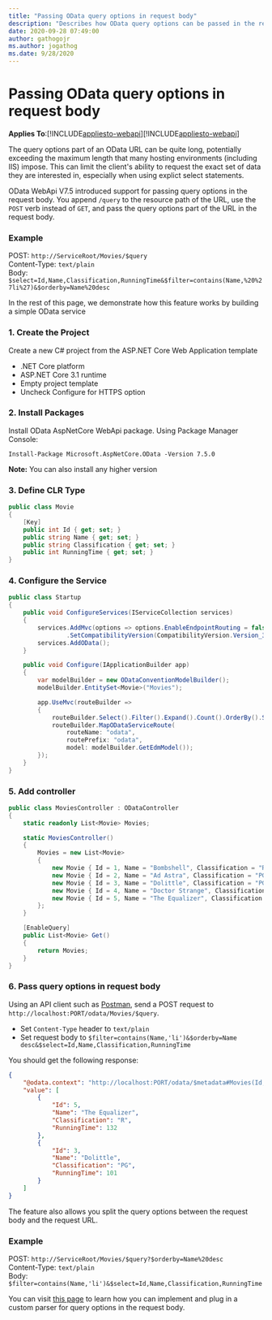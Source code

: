 ```yaml
---
title: "Passing OData query options in request body"
description: "Describes how OData query options can be passed in the request body"
date: 2020-09-28 07:49:00
author: gathogojr
ms.author: jogathog
ms.date: 9/28/2020
---
```

# Passing OData query options in request body
**Applies To**:[!INCLUDE[appliesto-webapi](../includes/appliesto-webapi-core-v7.5.md)][!INCLUDE[appliesto-webapi](../includes/appliesto-webapi-v7.5.md)]

The query options part of an OData URL can be quite long, potentially exceeding the maximum length that many hosting environments (including IIS) impose. This can limit the client's ability to request the exact set of data they are interested in, especially when using explict select statements.

OData WebApi V7.5 introduced support for passing query options in the request body. You append `/query` to the resource path of the URL, use the `POST` verb instead of `GET`, and pass the query options part of the URL in the request body.
### Example
POST: `http://ServiceRoot/Movies/$query`  
Content-Type: `text/plain`  
Body: `$select=Id,Name,Classification,RunningTime&$filter=contains(Name,%20%27li%27)&$orderby=Name%20desc`

In the rest of this page, we demonstrate how this feature works by building a simple OData service

### 1. Create the Project
Create a new C# project from the ASP.NET Core Web Application template
- .NET Core platform
- ASP.NET Core 3.1 runtime
- Empty project template
- Uncheck Configure for HTTPS option

### 2. Install Packages
Install OData AspNetCore WebApi package. Using Package Manager Console:
```
Install-Package Microsoft.AspNetCore.OData -Version 7.5.0
```
**Note:** You can also install any higher version

### 3. Define CLR Type
```c#
public class Movie
{
	[Key]
	public int Id { get; set; }
	public string Name { get; set; }
	public string Classification { get; set; }
	public int RunningTime { get; set; }
}
```

### 4. Configure the Service
```c#
public class Startup
{
	public void ConfigureServices(IServiceCollection services)
	{
		services.AddMvc(options => options.EnableEndpointRouting = false)
				.SetCompatibilityVersion(CompatibilityVersion.Version_3_0);
		services.AddOData();
	}

	public void Configure(IApplicationBuilder app)
	{
		var modelBuilder = new ODataConventionModelBuilder();
		modelBuilder.EntitySet<Movie>("Movies");

		app.UseMvc(routeBuilder =>
		{
			routeBuilder.Select().Filter().Expand().Count().OrderBy().SkipToken().MaxTop(100);
			routeBuilder.MapODataServiceRoute(
				routeName: "odata",
				routePrefix: "odata",
				model: modelBuilder.GetEdmModel());
		});
	}
}
```

### 5. Add controller
```c#
public class MoviesController : ODataController
{
	static readonly List<Movie> Movies;

	static MoviesController()
	{
		Movies = new List<Movie>
		{
			new Movie { Id = 1, Name = "Bombshell", Classification = "R", RunningTime = 108 },
			new Movie { Id = 2, Name = "Ad Astra", Classification = "PG-13", RunningTime = 124 },
			new Movie { Id = 3, Name = "Dolittle", Classification = "PG", RunningTime = 101 },
			new Movie { Id = 4, Name = "Doctor Strange", Classification = "PG-13", RunningTime = 115 },
			new Movie { Id = 5, Name = "The Equalizer", Classification = "R", RunningTime = 132 }
		};
	}

	[EnableQuery]
	public List<Movie> Get()
	{
		return Movies;
	}
}
```

### 6. Pass query options in request body
Using an API client such as [Postman](https://www.postman.com/product/tools/), send a POST request to `http://localhost:PORT/odata/Movies/$query`.
- Set `Content-Type` header to `text/plain`
- Set request body to `$filter=contains(Name,'li')&$orderby=Name desc&$select=Id,Name,Classification,RunningTime`

You should get the following response:
```json
{
    "@odata.context": "http://localhost:PORT/odata/$metadata#Movies(Id,Name,Classification,RunningTime)",
    "value": [
        {
            "Id": 5,
            "Name": "The Equalizer",
            "Classification": "R",
            "RunningTime": 132
        },
        {
            "Id": 3,
            "Name": "Dolittle",
            "Classification": "PG",
            "RunningTime": 101
        }
    ]
}
```
The feature also allows you split the query options between the request body and the request URL.
### Example
POST: `http://ServiceRoot/Movies/$query?$orderby=Name%20desc`  
Content-Type: `text/plain`  
Body: `$filter=contains(Name,'li')&$select=Id,Name,Classification,RunningTime`

You can visit [this page](/odata/webapi/custom-query-options-parser) to learn how you can implement and plug in a custom parser for query options in the request body.
